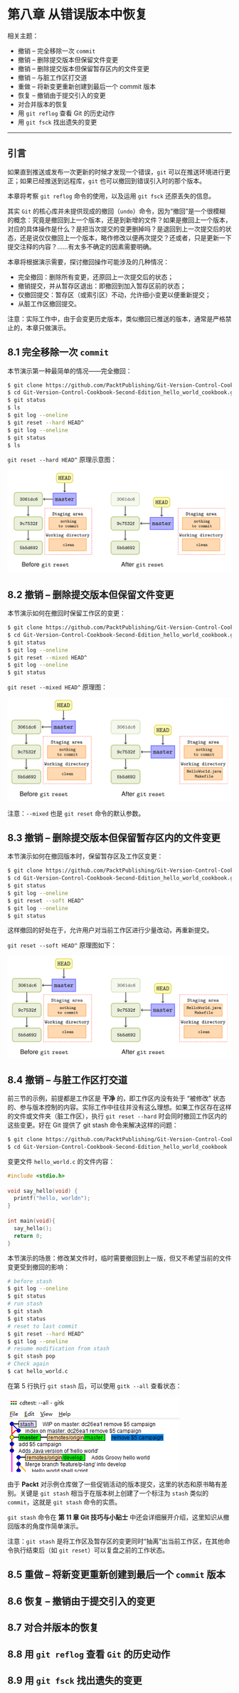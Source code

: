 # 第八章 从错误版本中恢复

相关主题：

- 撤销 – 完全移除一次 `commit`
- 撤销 – 删除提交版本但保留文件变更
- 撤销 – 删除提交版本但保留暂存区内的文件变更
- 撤销 – 与脏工作区打交道
- 重做 – 将新变更重新创建到最后一个 commit 版本
- 恢复 – 撤销由于提交引入的变更
- 对合并版本的恢复
- 用 `git reflog` 查看 Git 的历史动作
- 用 `git fsck` 找出遗失的变更

---

## 引言

如果直到推送或发布一次更新的时候才发现一个错误，`git` 可以在推送环境进行更正；如果已经推送到远程库，`git` 也可以撤回到错误引入时的那个版本。

本章将考察 `git reflog` 命令的使用，以及运用 `git fsck` 还原丢失的信息。

其实 `Git` 的核心库并未提供现成的撤回（`undo`）命令，因为“撤回”是一个很模糊的概念：究竟是撤回到上一个版本，还是到新增的文件？如果是撤回上一个版本，对应的具体操作是什么？是把当次提交的变更删掉吗？是退回到上一次提交后的状态，还是说仅仅撤回上一个版本，略作修改以便再次提交？还或者，只是更新一下提交注释的内容？……有太多不确定的因素需要明确。

本章将根据演示需要，探讨撤回操作可能涉及的几种情况：

- 完全撤回：删除所有变更，还原回上一次提交后的状态；
- 撤销提交，并从暂存区退出：即撤回到加入暂存区前的状态；
- 仅撤回提交：暂存区（或索引区）不动，允许细小变更以便重新提交；
- 从脏工作区撤回提交。



注意：实际工作中，由于会变更历史版本，类似撤回已推送的版本，通常是严格禁止的，本章只做演示。

## 8.1 完全移除一次 `commit`

本节演示第一种最简单的情况——完全撤回：

```bash
$ git clone https://github.com/PacktPublishing/Git-Version-Control-Cookbook-Second-Edition_hello_world_cookbook.git 
$ cd Git-Version-Control-Cookbook-Second-Edition_hello_world_cookbook.git
$ git status 
$ ls 
$ git log --oneline 
$ git reset --hard HEAD^
$ git log --oneline 
$ git status
$ ls
```

`git reset --hard HEAD^` 原理示意图：

![reset hard](assets/c8-1.png)





## 8.2 撤销 – 删除提交版本但保留文件变更

本节演示如何在撤回时保留工作区的变更：

```bash
$ git clone https://github.com/PacktPublishing/Git-Version-Control-Cookbook-Second-Edition_hello_world_cookbook.git 
$ cd Git-Version-Control-Cookbook-Second-Edition_hello_world_cookbook.git
$ git status 
$ git log --oneline 
$ git reset --mixed HEAD^
$ git log --oneline
$ git status
```

`git reset --mixed HEAD^` 原理图：

![reset mixed](assets/c8-2.png)

注意：`--mixed` 也是 `git reset` 命令的默认参数。



## 8.3 撤销 – 删除提交版本但保留暂存区内的文件变更

本节演示如何在撤回版本时，保留暂存区及工作区变更：

```bash
$ git clone https://github.com/PacktPublishing/Git-Version-Control-Cookbook-Second-Edition_hello_world_cookbook.git 
$ cd Git-Version-Control-Cookbook-Second-Edition_hello_world_cookbook.git
$ git status 
$ git log --oneline 
$ git reset --soft HEAD^
$ git log --oneline
$ git status
```

这样撤回的好处在于，允许用户对当前工作区进行少量改动，再重新提交。

`git reset --soft HEAD^` 原理图如下：

![reset soft](assets/c8-3.png)





## 8.4 撤销 – 与脏工作区打交道

前三节的示例，前提都是工作区是 **干净** 的，即工作区内没有处于 “被修改” 状态的、参与版本控制的内容。实际工作中往往并没有这么理想。如果工作区存在这样的文件或文件夹（脏工作区），执行 `git reset --hard` 时会同时撤回工作区内的这些变更。好在 Git 提供了 git stash 命令来解决这样的问题：

```bash
$ git clone https://github.com/PacktPublishing/Git-Version-Control-Cookbook-Second-Edition_hello_world_cookbook.git
$ cd Git-Version-Control-Cookbook-Second-Edition_hello_world_cookbook
```

变更文件 `hello_world.c` 的文件内容：

```c
#include <stdio.h> 

void say_hello(void) { 
  printf("hello, worldn"); 
} 

int main(void){ 
  say_hello(); 
  return 0; 
}
```

本节演示的场景：修改某文件时，临时需要撤回到上一版，但又不希望当前的文件变更受到撤回的影响：

```bash
# before stash
$ git log --oneline 
$ git status 
# run stash
$ git stash
$ git status
# reset to last commit
$ git reset --hard HEAD^ 
$ git log --oneline 
# resume modification from stash
$ git stash pop 
# Check again
$ cat hello_world.c 
```

在第 5 行执行 `git stash` 后，可以使用 `gitk --all` 查看状态：

![git stash status](assets/c8-4.png)

由于 **Packt** 对示例仓库做了一些促销活动的版本提交，这里的状态和原书略有差别。关键是 `git stash` 相当于在版本树上创建了一个标注为 `stash` 类似的 `commit`，这就是 `git stash` 命令的实质。

`git stash` 命令在 **第 11 章 Git 技巧与小贴士** 中还会详细展开介绍，这里知识从撤回版本的角度作简单演示。

注意：`git stash` 是将工作区及暂存区的变更同时“抽离”出当前工作区，在其他命令执行结束后（如 `git reset`）可以复盘之前的工作状态。



## 8.5 重做 – 将新变更重新创建到最后一个 `commit` 版本

## 8.6 恢复 – 撤销由于提交引入的变更

## 8.7 对合并版本的恢复

## 8.8 用 `git reflog` 查看 `Git` 的历史动作

## 8.9 用 `git fsck` 找出遗失的变更

